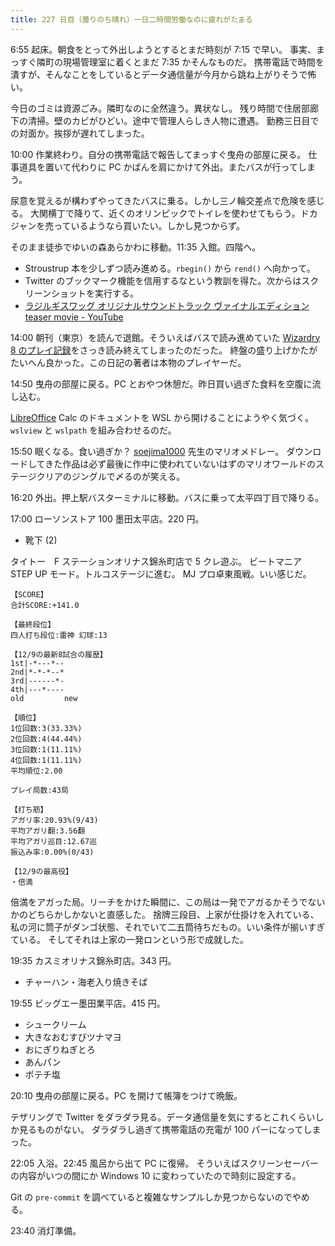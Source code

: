 ```yaml
---
title: 227 日目（曇りのち晴れ）一日二時間労働なのに疲れがたまる
---
```


6:55 起床。朝食をとって外出しようとするとまだ時刻が 7:15 で早い。
事実、まっすぐ隣町の現場管理室に着くとまだ 7:35 かそんなものだ。
携帯電話で時間を潰すが、そんなことをしているとデータ通信量が今月から跳ね上がりそうで怖い。

今日のゴミは資源ごみ。隣町なのに全然違う。異状なし。
残り時間で住居部廊下の清掃。壁のカビがひどい。途中で管理人らしき人物に遭遇。
勤務三日目での対面か。挨拶が遅れてしまった。

10:00 作業終わり。自分の携帯電話で報告してまっすぐ曳舟の部屋に戻る。
仕事道具を置いて代わりに PC かばんを肩にかけて外出。またバスが行ってしまう。

尿意を覚えるが構わずやってきたバスに乗る。しかし三ノ輪交差点で危険を感じる。
大関横丁で降りて、近くのオリンピックでトイレを使わせてもらう。ドカジャンを売っているようなら買いたい。しかし見つからず。

そのまま徒歩でゆいの森あらかわに移動。11:35 入館。四階へ。

* Stroustrup 本を少しずつ読み進める。`rbegin()` から `rend()` へ向かって。
* Twitter のブックマーク機能を信用するなという教訓を得た。次からはスクリーンショットを実行する。
* [ラジルギスワッグ オリジナルサウンドトラック ヴァイナルエディション teaser movie - YouTube](https://www.youtube.com/watch?v=JFnSRvjK03s)

14:00 朝刊（東京）を読んで退館。そういえばバスで読み進めていた [Wizardry 8 のプレイ記録][metal]をさっき読み終えてしまったのだった。
終盤の盛り上げかたがたいへん良かった。この日記の著者は本物のプレイヤーだ。

14:50 曳舟の部屋に戻る。PC とおやつ休憩だ。昨日買い過ぎた食料を空腹に流し込む。

[LibreOffice] Calc のドキュメントを WSL から開けることにようやく気づく。
`wslview` と `wslpath` を組み合わせるのだ。

15:50 眠くなる。食い過ぎか？ [soejima1000][soejima1000] 先生のマリオメドレー。
ダウンロードしてきた作品は必ず最後に作中に使われていないはずのマリオワールドのステージクリアのジングルで〆るのが笑える。

16:20 外出。押上駅バスターミナルに移動。バスに乗って太平四丁目で降りる。

17:00 ローソンストア 100 墨田太平店。220 円。

* 靴下 (2)

タイトー　F ステーションオリナス錦糸町店で 5 クレ遊ぶ。
ビートマニア STEP UP モード。トルコステージに進む。
MJ プロ卓東風戦。いい感じだ。

```text
【SCORE】
合計SCORE:+141.0

【最終段位】
四人打ち段位:雷神 幻球:13

【12/9の最新8試合の履歴】
1st|-*---*--
2nd|*-*-*--*
3rd|------*-
4th|---*----
old         new

【順位】
1位回数:3(33.33%)
2位回数:4(44.44%)
3位回数:1(11.11%)
4位回数:1(11.11%)
平均順位:2.00

プレイ局数:43局

【打ち筋】
アガリ率:20.93%(9/43)
平均アガリ翻:3.56翻
平均アガリ巡目:12.67巡
振込み率:0.00%(0/43)

【12/9の最高役】
・倍満
```

倍満をアガった局。リーチをかけた瞬間に、この局は一発でアガるかそうでないかのどちらかしかないと直感した。
捨牌三段目、上家が仕掛けを入れている、私の河に筒子がダンゴ状態、それでいて二五筒待ちだもの。いい条件が揃いすぎている。
そしてそれは上家の一発ロンという形で成就した。

19:35 カスミオリナス錦糸町店。343 円。

* チャーハン・海老入り焼きそば

19:55 ビッグエー墨田業平店。415 円。

* シュークリーム
* 大きなおむすびツナマヨ
* おにぎりねぎとろ
* あんパン
* ポテチ塩

20:10 曳舟の部屋に戻る。PC を開けて帳簿をつけて晩飯。

テザリングで Twitter をダラダラ見る。データ通信量を気にするとこれくらいしか見るものがない。
ダラダラし過ぎて携帯電話の充電が 100 パーになってしまった。

22:05 入浴。22:45 風呂から出て PC に復帰。
そういえばスクリーンセーバーの内容がいつの間にか Windows 10 に変わっていたので時刻に設定する。

Git の `pre-commit` を調べていると複雑なサンプルしか見つからないのでやめる。

23:40 消灯準備。

[LibreOffice]: https://www.libreoffice.org/
[metal]: http://metal.the-ninja.jp/
[soejima1000]: https://www.youtube.com/user/soejima1000/videos
